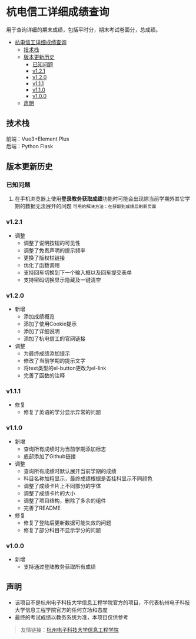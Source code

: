 # 杭电信工详细成绩查询

用于查询详细的期末成绩，包括平时分，期末考试卷面分，总成绩。

<!-- TOC -->
* [杭电信工详细成绩查询](#杭电信工详细成绩查询)
  * [技术栈](#技术栈)
  * [版本更新历史](#版本更新历史)
    * [已知问题](#已知问题)
    * [v1.2.1](#v121)
    * [v1.2.0](#v120)
    * [v1.1.1](#v111)
    * [v1.1.0](#v110)
    * [v1.0.0](#v100)
  * [声明](#声明)
<!-- TOC -->

## 技术栈
前端：Vue3+Element Plus  
后端：Python Flask

## 版本更新历史
### 已知问题
1. 在手机浏览器上使用**登录教务获取成绩**功能时可能会出现除当前学期外其它学期的数据无法展开的问题
`可用的解决方法：在获取到成绩后刷新页面`
### v1.2.1
* 调整
  * 调整了说明按钮的可见性
  * 调整了免责声明的提示频率
  * 更换了版权栏链接
  * 优化了函数调用
  * 支持回车切换到下一个输入框以及回车提交表单
  * 支持密码切换显示隐藏及一键清空
### v1.2.0
* 新增
  * 添加成绩概览
  * 添加了使用Cookie提示
  * 添加了详细说明
  * 添加了杭电信工的官网链接
* 调整
  * 为最终成绩添加提示
  * 修改了当前学期的提示文字
  * 将text类型的el-button更改为el-link
  * 完善了函数的注释
### v1.1.1
* 修复
  * 修复了英语的学分显示异常的问题
### v1.1.0
* 新增
  * 查询所有成绩时为当前学期添加标志
  * 底部添加了Github链接
* 调整
  * 查询所有成绩时默认展开当前学期的成绩
  * 科目名称加粗显示，最终成绩根据是否挂科显示不同颜色
  * 调整了成绩卡片上不同部分的字体
  * 调整了成绩卡片的大小
  * 调整了项目结构，删除了多余的组件
  * 完善了README
* 修复
  * 修复了登陆后更新数据可能失效的问题
  * 修复了部分科目不显示学分的问题

### v1.0.0
* 新增
  * 支持通过登陆教务获取所有成绩

## 声明
* 该项目不是杭州电子科技大学信息工程学院官方的项目，不代表杭州电子科技大学信息工程学院官方的任何立场和态度
* 最终的考试成绩以教务系统为准，本项目仅供参考

> 友情链接：[杭州电子科技大学信息工程学院](https://www.hziee.edu.cn/)
